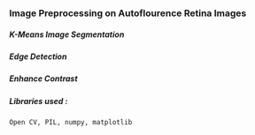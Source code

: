 ### Image Preprocessing on Autoflourence Retina Images  
##### K-Means Image Segmentation 
##### Edge Detection
##### Enhance Contrast 
##### Libraries used : 
    Open CV, PIL, numpy, matplotlib

